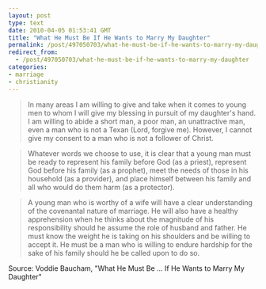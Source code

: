 ```yaml
---
layout: post
type: text
date: 2010-04-05 01:53:41 GMT
title: "What He Must Be If He Wants to Marry My Daughter"
permalink: /post/497050703/what-he-must-be-if-he-wants-to-marry-my-daughter
redirect_from: 
  - /post/497050703/what-he-must-be-if-he-wants-to-marry-my-daughter
categories:
- marriage
- christianity
---
```

<blockquote>In many areas I am willing to give and take when it comes to young men to whom I will give my blessing in pursuit of my daughter's hand. I am willing to abide a short man, a poor man, an unattractive man, even a man who is not a Texan (Lord, forgive me). However, I cannot give my consent to a man who is not a follower of Christ.</blockquote>

<blockquote>Whatever words we choose to use, it is clear that a young man must be ready to represent his family before God (as a priest), represent God before his family (as a prophet), meet the needs of those in his household (as a provider), and place himself between his family and all who would do them harm (as a protector).</blockquote>

<blockquote>A young man who is worthy of a wife will have a clear understanding of the covenantal nature of marriage. He will also have a healthy apprehension when he thinks about the magnitude of his responsibility should he assume the role of husband and father. He must know the weight he is taking on his shoulders and be willing to accept it. He must be a man who is willing to endure hardship for the sake of his family should he be called upon to do so.</blockquote>

Source: Voddie Baucham, "What He Must Be ... If He Wants to Marry My Daughter"
